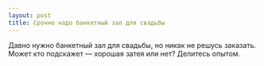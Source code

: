 ```yaml
---
layout: post 
title: Срочно надо банкетный зал для свадьбы 
--- 
```

Давно нужно банкетный зал для свадьбы, но никак не решусь заказать. Может кто подскажет — хорошая затея или нет? Делитесь опытом.